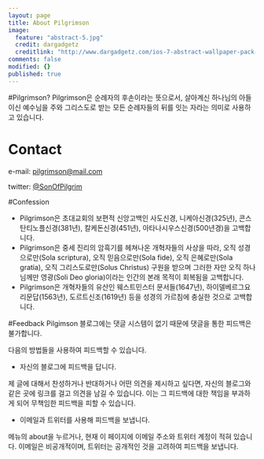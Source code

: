 ```yaml
---
layout: page
title: About Pilgrimson
image: 
  feature: "abstract-5.jpg"
  credit: dargadgetz
  creditlink: "http://www.dargadgetz.com/ios-7-abstract-wallpaper-pack-for-iphone-5-and-ipod-touch-retina/"
comments: false
modified: {}
published: true
---
```



#Pilgrimson?
Pilgrimson은 순례자의 후손이라는 뜻으로서, 살아계신 하나님의 아들이신 예수님을 주와 그리스도로 받는 모든 순례자들의 뒤를 잇는 자라는 의미로 사용하고 있습니다.

# Contact
e-mail: pilgrimson@mail.com

twitter: [@SonOfPilgrim](https://twitter.com/SonOfPilgrim)

#Confession
* Pilgrimson은 초대교회의 보편적 신앙고백인 사도신경, 니케아신경(325년), 콘스탄티노플신경(381년), 칼케돈신경(451년), 아타나시우스신경(500년경)을 고백합니다.
* Pilgrimson은 중세 진리의 암흑기를 헤쳐나온 개혁자들의 사상을 따라, 오직 성경으로만(Sola scriptura), 오직 믿음으로만(Sola fide), 오직 은혜로만(Sola gratia), 오직 그리스도로만(Solus Christus) 구원을 받으며 그러한 자만 오직 하나님께만 영광(Soli Deo gloria)이라는 인간의 본래 목적이 회복됨을 고백합니다.
* Pilgrimson은 개혁자들의 유산인 웨스트민스터 문서들(1647년), 하이델베르그요리문답(1563년), 도르트신조(1619년) 등을 성경의 가르침에 충실한 것으로 고백합니다.

#Feedback
Pilgimson 블로그에는 댓글 시스템이 없기 때문에 댓글을 통한 피드백은 불가합니다.

다음의 방법들을 사용하여 피드백할 수 있습니다.

* 자신의 블로그에 피드백을 답니다. 

제 글에 대해서 찬성하거나 반대하거나 어떤 의견을 제시하고 싶다면, 자신의 블로그와 같은 곳에 링크를 걸고 의견을 남길 수 있습니다. 이는 그 피드백에 대한 책임을 부과하게 되어 무책임한 피드백을 피할 수 있습니다.

* 이메일과 트위터를 사용해 피드백을 보냅니다.

메뉴의 about을 누르거나, 현재 이 페이지에 이메일 주소와 트위터 계정이 적혀 있습니다. 이메일은 비공개적이며, 트위터는 공개적인 것을 고려하여 피드백을 보냅니다.
